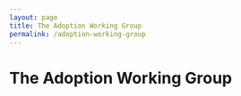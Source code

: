 ```yaml
---
layout: page
title: The Adoption Working Group
permalink: /adoption-working-group
---
```


# The Adoption Working Group

